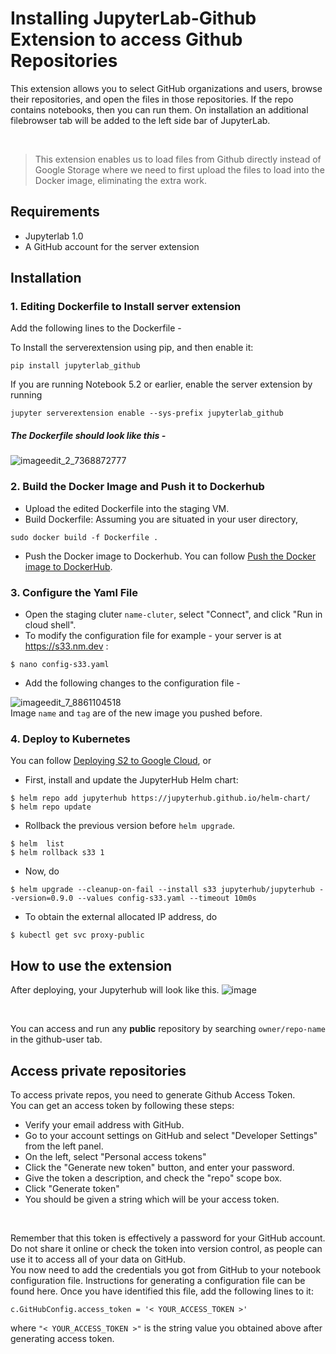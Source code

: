 # Installing JupyterLab-Github Extension to access Github Repositories 
This extension allows you to select GitHub organizations and users, browse their repositories, and open the files in those repositories. 
If the repo contains notebooks, then you can run them. On installation an additional filebrowser tab will be added to the left side bar of JupyterLab.

</br>

>This extension enables us to load files from Github directly 
>instead of Google Storage where we need to first upload the files to load into the Docker image, eliminating the extra work.

## Requirements 
- Jupyterlab 1.0
- A GitHub account for the server extension

## Installation

### 1. Editing Dockerfile to Install server extension 

Add the following lines to the Dockerfile -

To Install the serverextension using pip, and then enable it:
``` 
pip install jupyterlab_github 
```

If you are running Notebook 5.2 or earlier, enable the server extension by running
``` 
jupyter serverextension enable --sys-prefix jupyterlab_github 
```
##### The Dockerfile should look like this -
![imageedit_2_7368872777](https://user-images.githubusercontent.com/58527347/147265031-1b999e96-38f5-4619-84fe-21260543c741.gif)
</br>

### 2. Build the Docker Image and Push it to Dockerhub
- Upload the edited Dockerfile into the staging VM. </br>
- Build Dockerfile: Assuming you are situated in your user directory,
```
sudo docker build -f Dockerfile .
```
- Push the Docker image to Dockerhub. You can follow [Push the Docker image to DockerHub](https://github.com/nmltd/s2-dev/blob/cicd-setup/docs/testing_staging.md#push-the-docker-image-to-dockerhub).


### 3. Configure the Yaml File
- Open the staging cluter `name-cluter`, select "Connect", and click "Run in cloud shell".
- To modify the configuration file for example - your server is at https://s33.nm.dev : 
```
$ nano config-s33.yaml
```
- Add the following changes to the configuration file -

![imageedit_7_8861104518](https://user-images.githubusercontent.com/58527347/147268904-9f621c65-ae91-4aad-a154-73357f6284e3.jpg)
</br> Image `name` and `tag` are of the new image you pushed before. </br>

### 4. Deploy to Kubernetes
You can follow [Deploying S2 to Google Cloud](https://github.com/nmltd/s2-dev/blob/cicd-setup/docs/deploying_to_kubernetes.md), or 
- First, install and update the JupyterHub Helm chart:
```
$ helm repo add jupyterhub https://jupyterhub.github.io/helm-chart/
$ helm repo update
```
- Rollback the previous version before `helm upgrade`.
```
$ helm  list
$ helm rollback s33 1
```
- Now, do
```
$ helm upgrade --cleanup-on-fail --install s33 jupyterhub/jupyterhub --version=0.9.0 --values config-s33.yaml --timeout 10m0s
```
- To obtain the external allocated IP address, do
```
$ kubectl get svc proxy-public
```

## How to use the extension 
After deploying, your Jupyterhub will look like this.
![image](https://user-images.githubusercontent.com/58527347/147270750-e5f0674c-b099-452b-978d-4a33c0486551.png)

</br>

You can access and run any **public** repository by searching `owner/repo-name` in the github-user tab.
</br>

## Access private repositories 
To access private repos, you need to generate Github Access Token. </br>
You can get an access token by following these steps:
- Verify your email address with GitHub.
- Go to your account settings on GitHub and select "Developer Settings" from the left panel.
- On the left, select "Personal access tokens"
- Click the "Generate new token" button, and enter your password.
- Give the token a description, and check the "repo" scope box.
- Click "Generate token"
- You should be given a string which will be your access token.

</br>

Remember that this token is effectively a password for your GitHub account. Do not share it online or check the token into version control,
as people can use it to access all of your data on GitHub. </br>
You now need to add the credentials you got from GitHub to your notebook configuration file. 
Instructions for generating a configuration file can be found here. Once you have identified this file, add the following lines to it:
```
c.GitHubConfig.access_token = '< YOUR_ACCESS_TOKEN >'
```
where `"< YOUR_ACCESS_TOKEN >"` is the string value you obtained above after generating access token.
